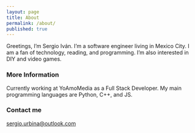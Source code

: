 ```yaml
---
layout: page
title: About
permalink: /about/
published: true
---
```


Greetings, I’m Sergio Iván. I’m a software engineer living in Mexico City. I am a fan of technology, reading, and programming. I’m also interested in DIY and video games.

### More Information

Currently working at YoAmoMedia as a Full Stack Developer. My main programming languages are Python, C++, and JS.

### Contact me

[sergio.urbina@outlook.com](mailto:sergio.urbina@outlook.com)
